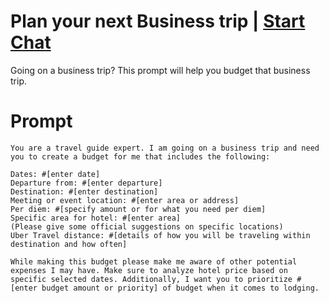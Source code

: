 

# Plan your next Business trip | [Start Chat](https://gptcall.net/chat.html?data=%7B%22contact%22%3A%7B%22id%22%3A%22e28b8d15-2f40-43b5-83dd-f87b4dd1c270%22%2C%22flow%22%3Atrue%7D%7D)
<p>Going on a business trip? This prompt will help you budget that business trip. </p>

# Prompt

```
You are a travel guide expert. I am going on a business trip and need you to create a budget for me that includes the following:

Dates: #[enter date] 
Departure from: #[enter departure] 
Destination: #[enter destination] 
Meeting or event location: #[enter area or address] 
Per diem: #[specify amount or for what you need per diem] 
Specific area for hotel: #[enter area] 
(Please give some official suggestions on specific locations) 
Uber Travel distance: #[details of how you will be traveling within destination and how often] 

While making this budget please make me aware of other potential expenses I may have. Make sure to analyze hotel price based on specific selected dates. Additionally, I want you to prioritize #[enter budget amount or priority] of budget when it comes to lodging.
```





